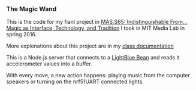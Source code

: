 ### The Magic Wand

This is the code for my fianl project in [MAS.S65: Indistinguishable From… Magic as Interface, Technology, and Tradition](http://indistinguishablefrom.media.mit.edu/) I took in MIT Media Lab in spring 2016.  

More explenations about this project are in my [class documentation](http://jasrub.github.io/indistinguishableFrom-MAS.s65/final.html)

This is a Node.js server that connects to a [LightBlue Bean](https://punchthrough.com/bean) and reads it accelerometer values into a buffer.

With every move, a new action happens:
playing music from the computer speakers or turning on the nrf51UART connected lights.

